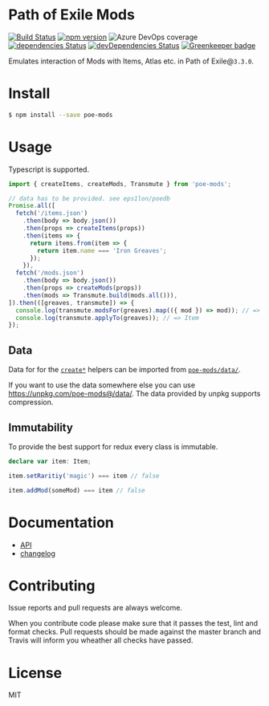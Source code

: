 # Path of Exile Mods
[![Build Status](https://dev.azure.com/silbermannsebastian/poe-recraft/_apis/build/status/eps1lon.poe-recraft?branchName=master)](https://dev.azure.com/silbermannsebastian/poe-recraft/_build/latest?definitionId=7&branchName=master)
[![npm version](https://badge.fury.io/js/poe-mods.svg)](https://badge.fury.io/js/poe-mods)
![Azure DevOps coverage](https://img.shields.io/azure-devops/coverage/silbermannsebastian/poe-recraft/7)
[![dependencies Status](https://david-dm.org/eps1lon/poe-mods/status.svg)](https://david-dm.org/eps1lon/poe-mods)
[![devDependencies Status](https://david-dm.org/eps1lon/poe-mods/dev-status.svg)](https://david-dm.org/eps1lon/poe-mods?type=dev)
[![Greenkeeper badge](https://badges.greenkeeper.io/eps1lon/poe-mods.svg)](https://greenkeeper.io/)

Emulates interaction of Mods with Items, Atlas etc. in Path of Exile@`3.3.0`.

# Install

```bash
$ npm install --save poe-mods
```

# Usage
Typescript is supported.
```typescript
import { createItems, createMods, Transmute } from 'poe-mods';

// data has to be provided. see eps1lon/poedb
Promise.all([
  fetch('/items.json')
    .then(body => body.json())
    .then(props => createItems(props))
    .then(items => {
      return items.from(item => {
        return item.name === 'Iron Greaves';
      });
    }),
  fetch('/mods.json')
    .then(body => body.json())
    .then(props => createMods(props))
    .then(mods => Transmute.build(mods.all())),
]).then(([greaves, transmute]) => {
  console.log(transmute.modsFor(greaves).map(({ mod }) => mod)); // => GeneratorDetails[]
  console.log(transmute.applyTo(greaves)); // => Item
});
```

## Data
Data for for the [`create*`](https://github.com/eps1lon/poe-mods/blob/master/src/helpers/createTables.ts)
helpers can be imported from [`poe-mods/data/`](https://github.com/eps1lon/poe-mods/tree/master/data).

If you want to use the data somewhere else you can use 
https://unpkg.com/poe-mods@/data/. The data provided by unpkg supports compression. 
## Immutability
To provide the best support for redux every class is immutable.

```typescript
declare var item: Item;

item.setRaritiy('magic') === item // false

item.addMod(someMod) === item // false
```

# Documentation
- [API](https://eps1lon.github.io/poe-mods/)
- [changelog](CHANGELOG.md)

# Contributing
Issue reports and pull requests are always welcome.

When you contribute code please make sure that it passes
the test, lint and format checks. Pull requests should be made against
the master branch and Travis will inform you wheather all checks have
passed.

# License
MIT